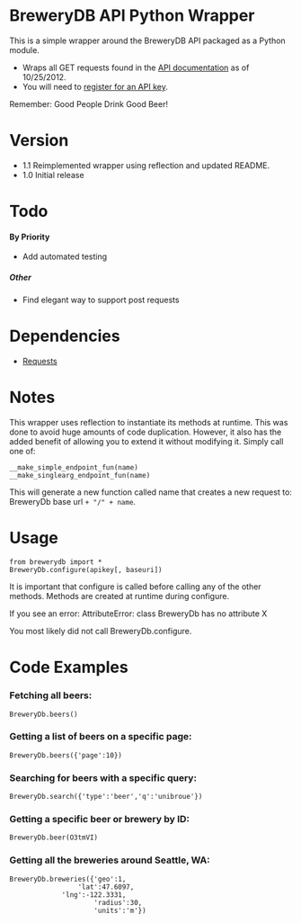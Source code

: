 # BreweryDB API Python Wrapper

This is a simple wrapper around the BreweryDB API packaged as a Python module.

* Wraps all GET requests found in the [API documentation](http://developer.pintlabs.com/brewerydb/api-documentation) as of 10/25/2012.
* You will need to [register for an API key](http://www.brewerydb.com/api/register).

Remember: Good People Drink Good Beer!

# Version

* 1.1 Reimplemented wrapper using reflection and updated README.
* 1.0 Initial release

# Todo

#### By Priority

* Add automated testing

##### Other

* Find elegant way to support post requests

# Dependencies

* [Requests](http://docs.python-requests.org/en/latest/)

# Notes

This wrapper uses reflection to instantiate its methods at runtime.
This was done to avoid huge amounts of code duplication. However, it
also has the added benefit of allowing you to extend it without
modifying it. Simply call one of:

    __make_simple_endpoint_fun(name)
    __make_singlearg_endpoint_fun(name)

This will generate a new function called name that creates a new request
to: BreweryDb base url `+ "/" + name`.

# Usage

    from brewerydb import *
    BreweryDb.configure(apikey[, baseuri])

It is important that configure is called before calling any of the
other methods. Methods are created at runtime during configure.

If you see an error:
    AttributeError: class BreweryDb has no attribute X

You most likely did not call BreweryDb.configure.

# Code Examples

### Fetching all beers:

    BreweryDb.beers()

### Getting a list of beers on a specific page:

    BreweryDb.beers({'page':10})

### Searching for beers with a specific query:

    BreweryDb.search({'type':'beer','q':'unibroue'})

### Getting a specific beer or brewery by ID:

    BreweryDb.beer(O3tmVI)

### Getting all the breweries around Seattle, WA:

    BreweryDb.breweries({'geo':1,
	                 'lat':47.6097,
        		 'lng':-122.3331,
                         'radius':30,
                         'units':'m'})
